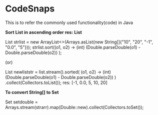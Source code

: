 # CodeSnaps
This is to refer the commonly used functionality(code) in Java


**Sort List<String> in ascending order res: List<String>**
  
  List<String> strlist = new ArrayList<>(Arrays.asList(new String[]{"10", "20", "-1", "0.0", "5"}));
  strlist.sort((o1, o2) -> (int) (Double.parseDouble(o1) - Double.parseDouble(o2))  );
  
  (or)
  
  List<String> newliststr = list.stream().sorted( (o1, o2) -> (int) (Double.parseDouble(o1) - Double.parseDouble(o2)) )
                              .collect(Collectors.toList());
  res:  [-1, 0.0, 5, 10, 20]
  
**To convert String[] to Set<Double>**
  
  Set<Double> setdouble = Arrays.stream(strarr).map(Double::new).collect(Collectors.toSet());
